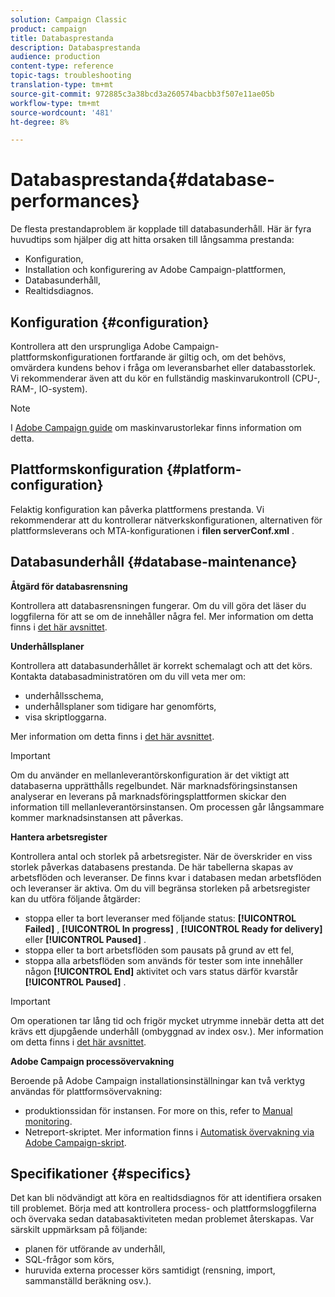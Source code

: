 ```yaml
---
solution: Campaign Classic
product: campaign
title: Databasprestanda
description: Databasprestanda
audience: production
content-type: reference
topic-tags: troubleshooting
translation-type: tm+mt
source-git-commit: 972885c3a38bcd3a260574bacbb3f507e11ae05b
workflow-type: tm+mt
source-wordcount: '481'
ht-degree: 8%

---
```



# Databasprestanda{#database-performances}

De flesta prestandaproblem är kopplade till databasunderhåll. Här är fyra huvudtips som hjälper dig att hitta orsaken till långsamma prestanda:

* Konfiguration,
* Installation och konfigurering av Adobe Campaign-plattformen,
* Databasunderhåll,
* Realtidsdiagnos.

## Konfiguration {#configuration}

Kontrollera att den ursprungliga Adobe Campaign-plattformskonfigurationen fortfarande är giltig och, om det behövs, omvärdera kundens behov i fråga om leveransbarhet eller databasstorlek. Vi rekommenderar även att du kör en fullständig maskinvarukontroll (CPU-, RAM-, IO-system).

>[!NOTE]
>
>I [Adobe Campaign guide](https://helpx.adobe.com/se/campaign/kb/hardware-sizing-guide.html) om maskinvarustorlekar finns information om detta.

## Plattformskonfiguration {#platform-configuration}

Felaktig konfiguration kan påverka plattformens prestanda. Vi rekommenderar att du kontrollerar nätverkskonfigurationen, alternativen för plattformsleverans och MTA-konfigurationen i **filen serverConf.xml** .

## Databasunderhåll {#database-maintenance}

**Åtgärd för databasrensning**

Kontrollera att databasrensningen fungerar. Om du vill göra det läser du loggfilerna för att se om de innehåller några fel. Mer information om detta finns i [det här avsnittet](../../production/using/database-cleanup-workflow.md).

**Underhållsplaner**

Kontrollera att databasunderhållet är korrekt schemalagt och att det körs. Kontakta databasadministratören om du vill veta mer om:

* underhållsschema,
* underhållsplaner som tidigare har genomförts,
* visa skriptloggarna.

Mer information om detta finns i [det här avsnittet](../../production/using/recommendations.md).

>[!IMPORTANT]
>
>Om du använder en mellanleverantörskonfiguration är det viktigt att databaserna upprätthålls regelbundet. När marknadsföringsinstansen analyserar en leverans på marknadsföringsplattformen skickar den information till mellanleverantörsinstansen. Om processen går långsammare kommer marknadsinstansen att påverkas.

**Hantera arbetsregister**

Kontrollera antal och storlek på arbetsregister. När de överskrider en viss storlek påverkas databasens prestanda. De här tabellerna skapas av arbetsflöden och leveranser. De finns kvar i databasen medan arbetsflöden och leveranser är aktiva. Om du vill begränsa storleken på arbetsregister kan du utföra följande åtgärder:

* stoppa eller ta bort leveranser med följande status: **[!UICONTROL Failed]** , **[!UICONTROL In progress]** , **[!UICONTROL Ready for delivery]** eller **[!UICONTROL Paused]** .
* stoppa eller ta bort arbetsflöden som pausats på grund av ett fel,
* stoppa alla arbetsflöden som används för tester som inte innehåller någon **[!UICONTROL End]** aktivitet och vars status därför kvarstår **[!UICONTROL Paused]** .

>[!IMPORTANT]
>
>Om operationen tar lång tid och frigör mycket utrymme innebär detta att det krävs ett djupgående underhåll (ombyggnad av index osv.). Mer information om detta finns i [det här avsnittet](../../production/using/recommendations.md).

**Adobe Campaign processövervakning**

Beroende på Adobe Campaign installationsinställningar kan två verktyg användas för plattformsövervakning:

* produktionssidan för instansen. For more on this, refer to [Manual monitoring](../../production/using/monitoring-processes.md#manual-monitoring).
* Netreport-skriptet. Mer information finns i [Automatisk övervakning via Adobe Campaign-skript](../../production/using/monitoring-processes.md#automatic-monitoring-via-adobe-campaign-scripts).

## Specifikationer {#specifics}

Det kan bli nödvändigt att köra en realtidsdiagnos för att identifiera orsaken till problemet. Börja med att kontrollera process- och plattformsloggfilerna och övervaka sedan databasaktiviteten medan problemet återskapas. Var särskilt uppmärksam på följande:

* planen för utförande av underhåll,
* SQL-frågor som körs,
* huruvida externa processer körs samtidigt (rensning, import, sammanställd beräkning osv.).

